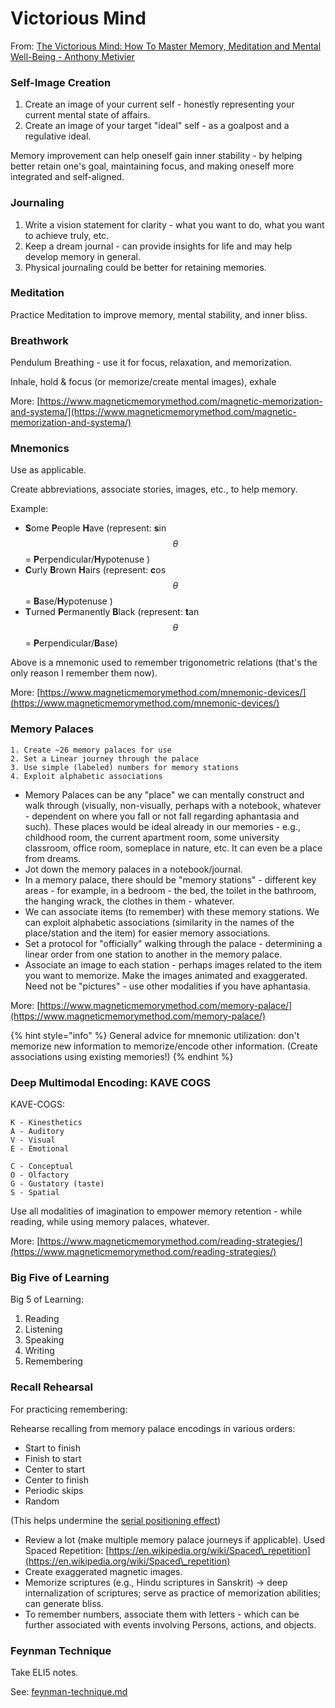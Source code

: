 # Victorious Mind

From: [The Victorious Mind: How To Master Memory, Meditation and Mental Well-Being - Anthony Metivier](https://www.amazon.com/Victorious-Mind-Master-Meditation-Well-Being-ebook/dp/B085D8M7S5?ref\_=ast\_author\_mpb)

### Self-Image Creation

1. Create an image of your current self - honestly representing your current mental state of affairs.
2. Create an image of your target "ideal" self - as a goalpost and a regulative ideal.&#x20;

Memory improvement can help oneself gain inner stability - by helping better retain one's goal, maintaining focus, and making oneself more integrated and self-aligned.&#x20;

### Journaling&#x20;

1. Write a vision statement for clarity - what you want to do, what you want to achieve truly, etc.&#x20;
2. Keep a dream journal - can provide insights for life and may help develop memory in general.
3. Physical journaling could be better for retaining memories.

### Meditation

Practice Meditation to improve memory, mental stability, and inner bliss.

### Breathwork

Pendulum Breathing - use it for focus, relaxation, and memorization.

Inhale, hold & focus (or memorize/create mental images), exhale

More: [https://www.magneticmemorymethod.com/magnetic-memorization-and-systema/](https://www.magneticmemorymethod.com/magnetic-memorization-and-systema/)

### Mnemonics

Use as applicable.

Create abbreviations, associate stories, images, etc., to help memory.

Example:

* **S**ome **P**eople **H**ave (represent: **s**in $$\theta$$ = **P**erpendicular/**H**ypotenuse ) &#x20;
* **C**urly **B**rown **H**airs (represent: **c**os $$\theta$$ = **B**ase/**H**ypotenuse )
* **T**urned **P**ermanently **B**lack (represent: **t**an $$\theta$$ = **P**erpendicular/**B**ase)

Above is a mnemonic used to remember trigonometric relations (that's the only reason I remember them now).

More: [https://www.magneticmemorymethod.com/mnemonic-devices/](https://www.magneticmemorymethod.com/mnemonic-devices/)

### Memory Palaces

```
1. Create ~26 memory palaces for use
2. Set a Linear journey through the palace
3. Use simple (labeled) numbers for memory stations
4. Exploit alphabetic associations
```

* Memory Palaces can be any "place" we can mentally construct and walk through (visually, non-visually, perhaps with a notebook, whatever - dependent on where you fall or not fall regarding aphantasia and such). These places would be ideal already in our memories - e.g., childhood room, the current apartment room, some university classroom, office room, someplace in nature, etc. It can even be a place from dreams.&#x20;
* Jot down the memory palaces in a notebook/journal.
* In a memory palace, there should be "memory stations" - different key areas - for example, in a bedroom - the bed, the toilet in the bathroom, the hanging wrack, the clothes in them - whatever.&#x20;
* We can associate items (to remember) with these memory stations. We can exploit alphabetic associations (similarity in the names of the place/station and the item) for easier memory associations. &#x20;
* Set a protocol for "officially" walking through the palace - determining a linear order from one station to another in the memory palace.&#x20;
* Associate an image to each station - perhaps images related to the item you want to memorize. Make the images animated and exaggerated. Need not be "pictures" - use other modalities if you have aphantasia.&#x20;

More: [https://www.magneticmemorymethod.com/memory-palace/](https://www.magneticmemorymethod.com/memory-palace/)

{% hint style="info" %}
General advice for mnemonic utilization: don't memorize new information to memorize/encode other information. (Create associations using existing memories!)
{% endhint %}

### Deep Multimodal Encoding: KAVE COGS

KAVE-COGS:&#x20;

```
K - Kinesthetics 
A - Auditory 
V - Visual 
E - Emotional 

C - Conceptual 
O - Olfactory 
G - Gustatory (taste) 
S - Spatial
```

Use all modalities of imagination to empower memory retention - while reading, while using memory palaces, whatever.

More: [https://www.magneticmemorymethod.com/reading-strategies/](https://www.magneticmemorymethod.com/reading-strategies/)

### Big Five of Learning

Big 5 of Learning:

1. Reading
2. Listening
3. Speaking
4. Writing
5. Remembering

### Recall Rehearsal

For practicing remembering:

Rehearse recalling from memory palace encodings in various orders:

* Start to finish
* Finish to start
* Center to start
* Center to finish
* Periodic skips
* Random

(This helps undermine the [serial positioning effect](https://en.wikipedia.org/wiki/Serial-position\_effect))

* Review a lot (make multiple memory palace journeys if applicable). Used Spaced Repetition: [https://en.wikipedia.org/wiki/Spaced\_repetition](https://en.wikipedia.org/wiki/Spaced\_repetition)
* Create exaggerated magnetic images.
* Memorize scriptures (e.g., Hindu scriptures in Sanskrit) -> deep internalization of scriptures; serve as practice of memorization abilities; can generate bliss.
* To remember numbers, associate them with letters - which can be further associated with events involving Persons, actions, and objects.

### Feynman Technique

Take ELI5 notes.

See: [feynman-technique.md](../learning/feynman-technique.md "mention")


